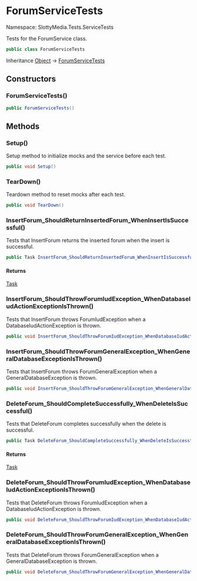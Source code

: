 # ForumServiceTests

Namespace: SlottyMedia.Tests.ServiceTests

Tests for the ForumService class.

```csharp
public class ForumServiceTests
```

Inheritance [Object](https://docs.microsoft.com/en-us/dotnet/api/system.object) → [ForumServiceTests](./slottymedia.tests.servicetests.forumservicetests.md)

## Constructors

### **ForumServiceTests()**

```csharp
public ForumServiceTests()
```

## Methods

### **Setup()**

Setup method to initialize mocks and the service before each test.

```csharp
public void Setup()
```

### **TearDown()**

Teardown method to reset mocks after each test.

```csharp
public void TearDown()
```

### **InsertForum_ShouldReturnInsertedForum_WhenInsertIsSuccessful()**

Tests that InsertForum returns the inserted forum when the insert is successful.

```csharp
public Task InsertForum_ShouldReturnInsertedForum_WhenInsertIsSuccessful()
```

#### Returns

[Task](https://docs.microsoft.com/en-us/dotnet/api/system.threading.tasks.task)<br>

### **InsertForum_ShouldThrowForumIudException_WhenDatabaseIudActionExceptionIsThrown()**

Tests that InsertForum throws ForumIudException when a DatabaseIudActionException is thrown.

```csharp
public void InsertForum_ShouldThrowForumIudException_WhenDatabaseIudActionExceptionIsThrown()
```

### **InsertForum_ShouldThrowForumGeneralException_WhenGeneralDatabaseExceptionIsThrown()**

Tests that InsertForum throws ForumGeneralException when a GeneralDatabaseException is thrown.

```csharp
public void InsertForum_ShouldThrowForumGeneralException_WhenGeneralDatabaseExceptionIsThrown()
```

### **DeleteForum_ShouldCompleteSuccessfully_WhenDeleteIsSuccessful()**

Tests that DeleteForum completes successfully when the delete is successful.

```csharp
public Task DeleteForum_ShouldCompleteSuccessfully_WhenDeleteIsSuccessful()
```

#### Returns

[Task](https://docs.microsoft.com/en-us/dotnet/api/system.threading.tasks.task)<br>

### **DeleteForum_ShouldThrowForumIudException_WhenDatabaseIudActionExceptionIsThrown()**

Tests that DeleteForum throws ForumIudException when a DatabaseIudActionException is thrown.

```csharp
public void DeleteForum_ShouldThrowForumIudException_WhenDatabaseIudActionExceptionIsThrown()
```

### **DeleteForum_ShouldThrowForumGeneralException_WhenGeneralDatabaseExceptionIsThrown()**

Tests that DeleteForum throws ForumGeneralException when a GeneralDatabaseException is thrown.

```csharp
public void DeleteForum_ShouldThrowForumGeneralException_WhenGeneralDatabaseExceptionIsThrown()
```
